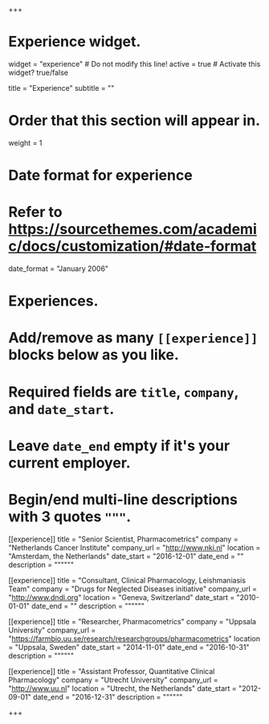 +++
# Experience widget.
widget = "experience"  # Do not modify this line!
active = true  # Activate this widget? true/false

title = "Experience"
subtitle = ""

# Order that this section will appear in.
weight = 1

# Date format for experience
#   Refer to https://sourcethemes.com/academic/docs/customization/#date-format
date_format = "January 2006"

# Experiences.
#   Add/remove as many `[[experience]]` blocks below as you like.
#   Required fields are `title`, `company`, and `date_start`.
#   Leave `date_end` empty if it's your current employer.
#   Begin/end multi-line descriptions with 3 quotes `"""`.
[[experience]]
  title = "Senior Scientist, Pharmacometrics"
  company = "Netherlands Cancer Institute"
  company_url = "http://www.nki.nl"
  location = "Amsterdam, the Netherlands"
  date_start = "2016-12-01"
  date_end = ""
  description = """"""

  [[experience]]
  title = "Consultant, Clinical Pharmacology, Leishmaniasis Team"
  company = "Drugs for Neglected Diseases initiative"
  company_url = "http://www.dndi.org"
  location = "Geneva, Switzerland"
  date_start = "2010-01-01"
  date_end = ""
  description = """"""
  
  [[experience]]
  title = "Researcher, Pharmacometrics"
  company = "Uppsala University"
  company_url = "https://farmbio.uu.se/research/researchgroups/pharmacometrics"
  location = "Uppsala, Sweden"
  date_start = "2014-11-01"
  date_end = "2016-10-31"
  description = """"""
  
  [[experience]]
  title = "Assistant Professor, Quantitative Clinical Pharmacology"
  company = "Utrecht University"
  company_url = "http://www.uu.nl"
  location = "Utrecht, the Netherlands"
  date_start = "2012-09-01"
  date_end = "2016-12-31"
  description = """"""
  


+++
